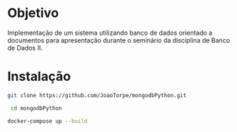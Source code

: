 # Objetivo
Implementação de um sistema utilizando banco de dados orientado a documentos para apresentação durante o seminário da disciplina de Banco de Dados II.

# Instalação
```bash
git clone https://github.com/JoaoTorpe/mongodbPython.git
```

```bash
 cd mongodbPython
```

```bash
docker-compose up --build
```
